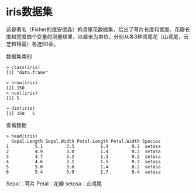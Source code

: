 # iris数据集

这是著名（Fisher的或安德森）的鸢尾花数据集，给出了萼片长度和宽度、花瓣长度和宽度四个变量的测量结果，以厘米为单位。分别从各3种鸢尾花（山鸢尾，云芝和锦葵）各选50朵。

数据集类别

```text
> class(iris)
[1] "data.frame"

> nrow(iris)
[1] 150
> ncol(iris)
[1] 5

> dim(iris)
[1] 150   5
```

查看数据

```text
> head(iris)
  Sepal.Length Sepal.Width Petal.Length Petal.Width Species
1          5.1         3.5          1.4         0.2  setosa
2          4.9         3.0          1.4         0.2  setosa
3          4.7         3.2          1.3         0.2  setosa
4          4.6         3.1          1.5         0.2  setosa
5          5.0         3.6          1.4         0.2  setosa
6          5.4         3.9          1.7         0.4  setosa
```

Sepal：萼片 Petal：花瓣 setosa：山鸢尾

